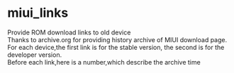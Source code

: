 # miui_links
Provide ROM download links to old device  
Thanks to archive.org for providing history archive of MIUI download page.  
For each device,the first link is for the stable version, the second is for the developer version.  
Before each link,here is a number,which describe the archive time
